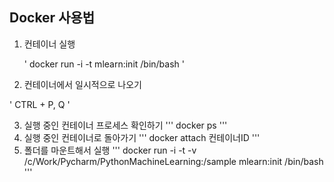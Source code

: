 ## Docker 사용법

1. 컨테이너 실행

    '
    docker run -i -t mlearn:init /bin/bash
    '
    
2. 컨테이너에서 일시적으로 나오기

'
CTRL + P, Q
'

3. 실행 중인 컨테이너 프로세스 확인하기
'''
docker ps
'''
4. 실행 중인 컨테이너로 돌아가기
'''
docker attach 컨테이너ID
'''
5. 폴더를 마운트해서 실행
'''
docker run -i -t -v /c/Work/Pycharm/PythonMachineLearning:/sample mlearn:init /bin/bash
'''
